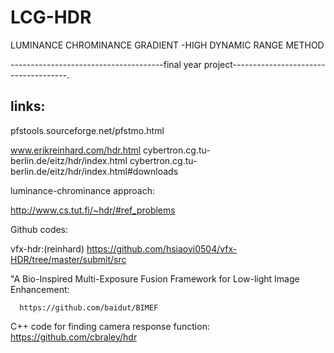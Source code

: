 # LCG-HDR
LUMINANCE CHROMINANCE GRADIENT -HIGH DYNAMIC RANGE METHOD

--------------------------------------final year project-------------------------------------.

## links:

pfstools.sourceforge.net/pfstmo.html


www.erikreinhard.com/hdr.html
cybertron.cg.tu-berlin.de/eitz/hdr/index.html
cybertron.cg.tu-berlin.de/eitz/hdr/index.html#downloads



luminance-chrominance approach:
  
http://www.cs.tut.fi/~hdr/#ref_problems

Github codes:

vfx-hdr:(reinhard) 
 https://github.com/hsiaoyi0504/vfx-HDR/tree/master/submit/src
 
 "A Bio-Inspired Multi-Exposure Fusion Framework for Low-light Image Enhancement:
      
	  https://github.com/baidut/BIMEF
  
  C++ code for finding camera response function:
  https://github.com/cbraley/hdr
	  





